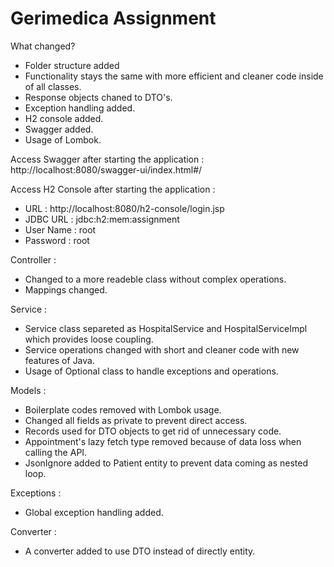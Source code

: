 # Gerimedica Assignment

What changed?
- Folder structure added
- Functionality stays the same with more efficient and cleaner code inside of all classes.
- Response objects chaned to DTO's.
- Exception handling added.
- H2 console added.
- Swagger added.
- Usage of Lombok.

Access Swagger after starting the application : http://localhost:8080/swagger-ui/index.html#/

Access H2 Console after starting the application : 
- URL : http://localhost:8080/h2-console/login.jsp
- JDBC URL : jdbc:h2:mem:assignment
- User Name : root
- Password : root

Controller :
- Changed to a more readeble class without complex operations.
- Mappings changed.

Service :
- Service class separeted as HospitalService and HospitalServiceImpl which provides loose coupling.
- Service operations changed with short and cleaner code with new features of Java.
- Usage of Optional class to handle exceptions and operations.

Models :
- Boilerplate codes removed with Lombok usage.
- Changed all fields as private to prevent direct access.
- Records used for DTO objects to get rid of unnecessary code.
- Appointment's lazy fetch type removed because of data loss when calling the API.
- JsonIgnore added to Patient entity to prevent data coming as nested loop.

Exceptions :
- Global exception handling added.  

Converter : 
- A converter added to use DTO instead of directly entity.
